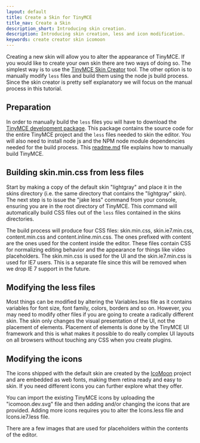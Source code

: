 ```yaml
---
layout: default
title: Create a Skin for TinyMCE
title_nav: Create a Skin
description_short: Introducing skin creation.
description: Introducing skin creation, less and icon modification.
keywords: create creator skin icomoon
---
```


Creating a new skin will allow you to alter the appearance of TinyMCE. If you would like to create your own skin there are two ways of doing so. The simplest way is to use the [TinyMCE Skin Creator](http://skin.tinymce.com/) tool. The other option is to manually modify `less` files and build them using the node js build process. Since the skin creator is pretty self explanatory we will focus on the manual process in this tutorial.

## Preparation

In order to manually build the `less` files you will have to download the [TinyMCE development package](http://archive.tinymce.com/download/download.php). This package contains the source code for the entire TinyMCE project and the `less` files needed to skin the editor. You will also need to install node js and the NPM node module dependencies needed for the build process. This [readme.md](https://github.com/tinymce/tinymce/blob/master/readme.md) file explains how to manually build TinyMCE.

## Building skin.min.css from less files

Start by making a copy of the default skin "lightgray" and place it in the skins directory (i.e. the same directory that contains the "lightgray" skin). The next step is to issue the "jake less" command from your console, ensuring you are in the root directory of TinyMCE. This command will automatically build CSS files out of the `less` files contained in the skins directories.

The build process will produce four CSS files: skin.min.css, skin.ie7.min.css, content.min.css and content.inline.min.css. The ones prefixed with content are the ones used for the content inside the editor. These files contain CSS for normalizing editing behavior and the appearance for things like video placeholders. The skin.min.css is used for the UI and the skin.ie7.min.css is used for IE7 users. This is a separate file since this will be removed when we drop IE 7 support in the future.

## Modifying the less files

Most things can be modified by altering the Variables.less file as it contains variables for font size, font family, colors, borders and so on. However, you may need to modify other files if you are going to create a radically different skin. The skin only changes the visual presentation of the UI, not the placement of elements. Placement of elements is done by the TinyMCE UI framework and this is what makes it possible to do really complex UI layouts on all browsers without touching any CSS when you create plugins.

## Modifying the icons

The icons shipped with the default skin are created by the [IcoMoon](http://icomoon.io/) project and are embedded as web fonts, making them retina ready and easy to skin. If you need different icons you can further explore what they offer.

You can import the existing TinyMCE icons by uploading the "icomoon.dev.svg" file and then adding and/or changing the icons that are provided. Adding more icons requires you to alter the Icons.less file and Icons.ie7.less file.

There are a few images that are used for placeholders within the contents of the editor.
